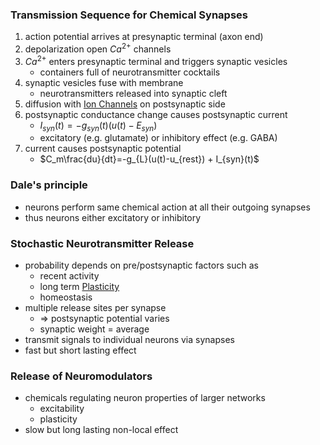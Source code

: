 ### Transmission Sequence for Chemical Synapses
1. action potential arrives at presynaptic terminal (axon end)
2. depolarization open $Ca^{2+}$ channels
3. $Ca^{2+}$ enters presynaptic terminal and triggers synaptic vesicles 
	+ containers full of neurotransmitter cocktails
4. synaptic vesicles fuse with membrane
	+ neurotransmitters released into synaptic cleft
5. diffusion with [Ion Channels](Ion%20Channels.md) on postsynaptic side
6. postsynaptic conductance change causes postsynaptic current 
	+ $I_{syn}(t)=-g_{syn}(t)(u(t)-E_{syn})$ 
	+ excitatory (e.g. glutamate) or inhibitory effect (e.g. GABA)
7. current causes postsynaptic potential
	+ $C_m\frac{du}{dt}=-g_{L}(u(t)-u_{rest}) + I_{syn}(t)$ 
###  Dale's principle
+ neurons perform same chemical action at all their outgoing synapses
+ thus neurons either excitatory or inhibitory
### Stochastic Neurotransmitter Release
+ probability depends on pre/postsynaptic factors such as
	+ recent activity
	+ long term [Plasticity](../Plasticity/Plasticity.md)
	+ homeostasis
+ multiple release sites per synapse
	+ $\Rightarrow$ postsynaptic potential varies
	+ synaptic weight = average
+ transmit signals to individual neurons via synapses
+ fast but short lasting effect
### Release of Neuromodulators
+ chemicals regulating neuron properties of larger networks
	+ excitability
	+ plasticity
+ slow but long lasting non-local effect 
